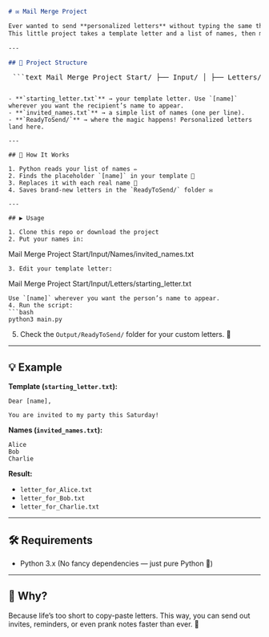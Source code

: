 ```markdown
# ✉️ Mail Merge Project

Ever wanted to send **personalized letters** without typing the same thing 100 times?  
This little project takes a template letter and a list of names, then magically spits out ready-to-send letters for each person. 🪄

---

## 📂 Project Structure

```

<pre> ```text Mail Merge Project Start/ ├── Input/ │ ├── Letters/ │ │ └── starting_letter.txt │ └── Names/ │ └── invited_names.txt ├── Output/ │ └── ReadyToSend/ │ └── letter_for_<name>.txt └── main.py ``` </pre>

```

- **`starting_letter.txt`** → your template letter. Use `[name]` wherever you want the recipient’s name to appear.  
- **`invited_names.txt`** → a simple list of names (one per line).  
- **`ReadyToSend/`** → where the magic happens! Personalized letters land here.  

---

## 🚀 How It Works

1. Python reads your list of names ✏️  
2. Finds the placeholder `[name]` in your template 📄  
3. Replaces it with each real name 👤  
4. Saves brand-new letters in the `ReadyToSend/` folder ✉️  

---

## ▶️ Usage

1. Clone this repo or download the project  
2. Put your names in:  
```

Mail Merge Project Start/Input/Names/invited\_names.txt

```
3. Edit your template letter:  
```

Mail Merge Project Start/Input/Letters/starting\_letter.txt

````
Use `[name]` wherever you want the person’s name to appear.
4. Run the script:
```bash
python3 main.py
````

5. Check the `Output/ReadyToSend/` folder for your custom letters. 🎉

---

## 💡 Example

**Template (`starting_letter.txt`):**

```
Dear [name],

You are invited to my party this Saturday!
```

**Names (`invited_names.txt`):**

```
Alice
Bob
Charlie
```

**Result:**

* `letter_for_Alice.txt`
* `letter_for_Bob.txt`
* `letter_for_Charlie.txt`

---

## 🛠️ Requirements

* Python 3.x
  (No fancy dependencies — just pure Python 🐍)

---

## 🎯 Why?

Because life’s too short to copy-paste letters.
This way, you can send out invites, reminders, or even prank notes faster than ever. 🚀

```
